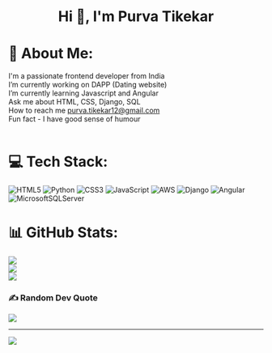 <h1 align="center">Hi 👋, I'm Purva Tikekar</h1>


# 💫 About Me:
I'm a passionate frontend developer from India<br>I’m currently working on DAPP (Dating website)<br>I’m currently learning Javascript and Angular<br>Ask me about HTML, CSS, Django, SQL<br>How to reach me purva.tikekar12@gmail.com<br>Fun fact - I have good sense of humour<br><br>


# 💻 Tech Stack:
![HTML5](https://img.shields.io/badge/html5-%23E34F26.svg?style=for-the-badge&logo=html5&logoColor=white) ![Python](https://img.shields.io/badge/python-3670A0?style=for-the-badge&logo=python&logoColor=ffdd54) ![CSS3](https://img.shields.io/badge/css3-%231572B6.svg?style=for-the-badge&logo=css3&logoColor=white) ![JavaScript](https://img.shields.io/badge/javascript-%23323330.svg?style=for-the-badge&logo=javascript&logoColor=%23F7DF1E) ![AWS](https://img.shields.io/badge/AWS-%23FF9900.svg?style=for-the-badge&logo=amazon-aws&logoColor=white) ![Django](https://img.shields.io/badge/django-%23092E20.svg?style=for-the-badge&logo=django&logoColor=white) ![Angular](https://img.shields.io/badge/angular-%23DD0031.svg?style=for-the-badge&logo=angular&logoColor=white) ![MicrosoftSQLServer](https://img.shields.io/badge/Microsoft%20SQL%20Server-CC2927?style=for-the-badge&logo=microsoft%20sql%20server&logoColor=white)
# 📊 GitHub Stats:
![](https://github-readme-stats.vercel.app/api?username=purvatikekar&theme=dark&hide_border=false&include_all_commits=false&count_private=false)<br/>
![](https://github-readme-streak-stats.herokuapp.com/?user=purvatikekar&theme=dark&hide_border=false)<br/>
![](https://github-readme-stats.vercel.app/api/top-langs/?username=purvatikekar&theme=dark&hide_border=false&include_all_commits=false&count_private=false&layout=compact)

### ✍️ Random Dev Quote
![](https://quotes-github-readme.vercel.app/api?type=horizontal&theme=radical)

---
[![](https://visitcount.itsvg.in/api?id=purvatikekar&icon=0&color=0)](https://visitcount.itsvg.in)

